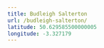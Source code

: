```yaml
---
title: Budleigh Salterton
url: /budleigh-salterton/
latitude: 50.629585500000005
longitude: -3.327179
---
```


